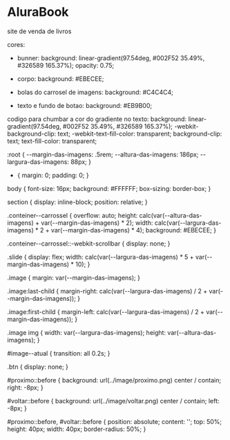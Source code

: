 # AluraBook
 site de venda de livros

cores:

- bunner: 
background: linear-gradient(97.54deg, #002F52 35.49%, #326589 165.37%);
opacity: 0.75;

- corpo:
background: #EBECEE;

- bolas do carrosel de imagens:
background: #C4C4C4;

- texto e fundo de botao:
background: #EB9B00;

codigo para chumbar a cor do gradiente no texto:
background: linear-gradient(97.54deg, #002F52 35.49%, #326589 165.37%);
-webkit-background-clip: text;
-webkit-text-fill-color: transparent;
background-clip: text;
text-fill-color: transparent;





:root {
    --margin-das-imagens: .5rem;
    --altura-das-imagens: 186px;
    --largura-das-imagens: 88px;
}

* {
    margin: 0;
    padding: 0;
}

body {
    font-size: 16px;
    background: #FFFFFF;
    box-sizing: border-box;
}

section {
    display: inline-block;
    position: relative;
}

.conteiner--carrossel {
    overflow: auto;
    height: calc(var(--altura-das-imagens) + var(--margin-das-imagens) * 2);
    width: calc(var(--largura-das-imagens) * 2 + var(--margin-das-imagens) * 4);
    background: #EBECEE;
}

.conteiner--carrossel::-webkit-scrollbar {
    display: none;
}

.slide {
    display: flex;
    width: calc(var(--largura-das-imagens) * 5 + var(--margin-das-imagens) * 10);
}

.image {
    margin: var(--margin-das-imagens);
}

.image:last-child {
    margin-right: calc(var(--largura-das-imagens) / 2 + var(--margin-das-imagens));
}

.image:first-child {
    margin-left: calc(var(--largura-das-imagens) / 2 + var(--margin-das-imagens));
}

.image img {
    width: var(--largura-das-imagens);
    height: var(--altura-das-imagens);
}

#image--atual {
    transition: all 0.2s;
}

.btn {
    display: none;
}

#proximo::before {
    background: url(../image/proximo.png) center / contain;
    right: -8px;
}

#voltar::before {
    background: url(../image/voltar.png) center / contain;
    left: -8px;
}

#proximo::before, #voltar::before {
    position: absolute;
    content: '';
    top: 50%;
    height: 40px;
    width: 40px;
    border-radius: 50%;
}
